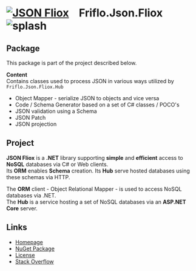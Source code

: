 # [![JSON Fliox](https://raw.githubusercontent.com/friflo/Friflo.Json.Fliox/main/docs/images/Json-Fliox.svg)](https://github.com/friflo/Friflo.Json.Fliox)    **Friflo.Json.Fliox**      ![splash](https://raw.githubusercontent.com/friflo/Friflo.Json.Fliox/main/docs/images/paint-splatter.svg)

## Package

This package is part of the project described below.

**Content**  
Contains classes used to process JSON in various ways utilized by `Friflo.Json.Fliox.Hub`
- Object Mapper - serialize JSON to objects and vice versa
- Code / Schema Generator based on a set of C# classes / POCO's
- JSON validation using a Schema
- JSON Patch
- JSON projection


## Project

**JSON Fliox** is a **.NET** library supporting **simple** and **efficient** access to **NoSQL** databases via C# or Web clients.  
Its **ORM** enables **Schema** creation. Its **Hub** serve hosted databases using these schemas via HTTP.

The **ORM** client - Object Relational Mapper - is used to access NoSQL databases via .NET.  
The **Hub** is a service hosting a set of NoSQL databases via an **ASP.NET Core** server.


## Links

- [Homepage](https://github.com/friflo/Friflo.Json.Fliox)
- [NuGet Package](https://www.nuget.org/Friflo.Json.Fliox)
- [License](https://github.com/friflo/Friflo.Json.Fliox/blob/main/LICENSE)
- [Stack Overflow](https://stackoverflow.com/questions/tagged/fliox)